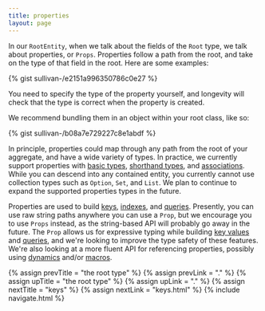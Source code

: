 ```yaml
---
title: properties
layout: page
---
```


In our `RootEntity`, when we talk about the fields of the `Root` type,
we talk about properties, or `Props`. Properties follow a path from
the root, and take on the type of that field in the root. Here are some
examples:

{% gist sullivan-/e2151a996350786c0e27 %}

You need to specify the type of the property yourself, and longevity
will check that the type is correct when the property is created.

We recommend bundling them in an object within your root class, like
so:

{% gist sullivan-/b08a7e729227c8e1abdf %}

In principle, properties could map through any path from the root of
your aggregate, and have a wide variety of types. In practice, we
currently support properties with [basic
types](../subdomain/basics.html), [shorthand
types](../subdomain/shorthands.html), and
[associations](../subdomain/associations.html). While you can descend
into any contained entity, you currently cannot use collection types
such as `Option`, `Set`, and `List`. We plan to continue to expand the
supported properties types in the future.

Properties are used to build [keys](keys.html),
[indexes](indexes.html), and [queries](../repo/query.html). Presently,
you can use raw string paths anywhere you can use a `Prop`, but we
encourage you to use `Props` instead, as the string-based API will
probably go away in the future. The `Prop` allows us for expressive
typing while building [key values](../repo/retrieve-keyval.html) and
[queries](../repo/query.html), and we're looking to improve the type
safety of these features. We're also looking at a more fluent API for
referencing properties, possibly using
[dynamics](http://www.scala-lang.org/api/current/index.html#scala.Dynamic)
and/or
[macros](http://docs.scala-lang.org/overviews/macros/overview.html).

{% assign prevTitle = "the root type" %}
{% assign prevLink = "." %}
{% assign upTitle = "the root type" %}
{% assign upLink = "." %}
{% assign nextTitle = "keys" %}
{% assign nextLink = "keys.html" %}
{% include navigate.html %}

